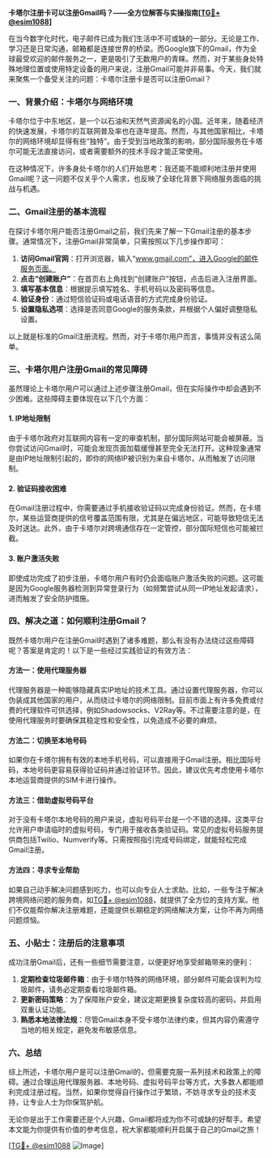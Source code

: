 **卡塔尔注册卡可以注册Gmail吗？——全方位解答与实操指南[[TG💪+ @esim1088](https://t.me/s/esim1088)]**

在当今数字化时代，电子邮件已成为我们生活中不可或缺的一部分。无论是工作、学习还是日常沟通，邮箱都是连接世界的桥梁。而Google旗下的Gmail，作为全球最受欢迎的邮件服务之一，更是吸引了无数用户的青睐。然而，对于某些身处特殊地理位置或使用特定设备的用户来说，注册Gmail可能并非易事。今天，我们就来聚焦一个备受关注的问题：卡塔尔注册卡是否可以注册Gmail？

### 一、背景介绍：卡塔尔与网络环境

卡塔尔位于中东地区，是一个以石油和天然气资源闻名的小国。近年来，随着经济的快速发展，卡塔尔的互联网普及率也在逐年提高。然而，与其他国家相比，卡塔尔的网络环境却显得有些“独特”。由于受到当地政策的影响，部分国际服务在卡塔尔可能无法直接访问，或者需要额外的技术手段才能正常使用。

在这种情况下，许多身处卡塔尔的人们开始思考：我还能不能顺利地注册并使用Gmail呢？这一问题不仅关乎个人需求，也反映了全球化背景下网络服务面临的挑战与机遇。

### 二、Gmail注册的基本流程

在探讨卡塔尔用户能否注册Gmail之前，我们先来了解一下Gmail注册的基本步骤。通常情况下，注册Gmail非常简单，只需按照以下几步操作即可：

1. **访问Gmail官网**：打开浏览器，输入“www.gmail.com”，进入Google的邮件服务页面。
2. **点击“创建账户”**：在首页右上角找到“创建账户”按钮，点击后进入注册界面。
3. **填写基本信息**：根据提示填写姓名、手机号码以及密码等信息。
4. **验证身份**：通过短信验证码或电话语音的方式完成身份验证。
5. **设置隐私选项**：选择是否同意Google的服务条款，并根据个人偏好调整隐私设置。

以上就是标准的Gmail注册流程。然而，对于卡塔尔用户而言，事情并没有这么简单。

### 三、卡塔尔用户注册Gmail的常见障碍

虽然理论上卡塔尔用户可以通过上述步骤注册Gmail，但在实际操作中却会遇到不少困难。这些障碍主要体现在以下几个方面：

#### 1. IP地址限制

由于卡塔尔政府对互联网内容有一定的审查机制，部分国际网站可能会被屏蔽。当你尝试访问Gmail时，可能会发现页面加载缓慢甚至完全无法打开。这种现象通常是由IP地址限制引起的，即你的网络IP被识别为来自卡塔尔，从而触发了访问限制。

#### 2. 验证码接收困难

在Gmail注册过程中，你需要通过手机接收验证码以完成身份验证。然而，在卡塔尔，某些运营商提供的信号覆盖范围有限，尤其是在偏远地区，可能导致短信无法及时送达。此外，由于卡塔尔对跨境通信存在一定管控，部分国际短信也可能被拦截。

#### 3. 账户激活失败

即使成功完成了初步注册，卡塔尔用户有时仍会面临账户激活失败的问题。这可能是因为Google服务器检测到异常登录行为（如频繁尝试从同一IP地址发起请求），进而触发了安全防护措施。

### 四、解决之道：如何顺利注册Gmail？

既然卡塔尔用户在注册Gmail时遇到了诸多难题，那么有没有办法绕过这些障碍呢？答案是肯定的！以下是一些经过实践验证的有效方法：

#### 方法一：使用代理服务器

代理服务器是一种能够隐藏真实IP地址的技术工具。通过设置代理服务器，你可以伪装成其他国家的用户，从而绕过卡塔尔的网络限制。目前市面上有许多免费或付费的代理软件可供选择，例如Shadowsocks、V2Ray等。不过需要注意的是，在使用代理服务时要确保其稳定性和安全性，以免造成不必要的麻烦。

#### 方法二：切换至本地号码

如果你在卡塔尔拥有有效的本地手机号码，可以直接用于Gmail注册。相比国际号码，本地号码更容易获得验证码并通过验证环节。因此，建议优先考虑使用卡塔尔本地运营商提供的SIM卡进行操作。

#### 方法三：借助虚拟号码平台

对于没有卡塔尔本地号码的用户来说，虚拟号码平台是一个不错的选择。这类平台允许用户申请临时的虚拟号码，专门用于接收各类验证码。常见的虚拟号码服务提供商包括Twilio、Numverify等。只需按照指引完成号码绑定，就能轻松完成Gmail注册。

#### 方法四：寻求专业帮助

如果自己动手解决问题感到吃力，也可以向专业人士求助。比如，一些专注于解决跨境网络问题的服务商，如[TG💪+ @esim1088](https://t.me/s/esim1088)，就提供了全方位的支持方案。他们不仅能帮你解决注册难题，还能提供长期稳定的网络解决方案，让你不再为网络问题烦恼。

### 五、小贴士：注册后的注意事项

成功注册Gmail后，还有一些细节需要注意，以便更好地享受邮箱带来的便利：

1. **定期检查垃圾邮件箱**：由于卡塔尔特殊的网络环境，部分邮件可能会误判为垃圾邮件，请务必定期查看垃圾邮件箱。
2. **更新密码策略**：为了保障账户安全，建议定期更换复杂度较高的密码，并启用双重认证功能。
3. **熟悉本地法律法规**：尽管Gmail本身不受卡塔尔法律约束，但其内容仍需遵守当地的相关规定，避免发布敏感信息。

### 六、总结

综上所述，卡塔尔用户是可以注册Gmail的，但需要克服一系列技术和政策上的障碍。通过合理运用代理服务器、本地号码、虚拟号码平台等方式，大多数人都能顺利完成注册过程。当然，如果你觉得自行操作过于繁琐，不妨寻求专业的技术支持，让专业人士为你保驾护航。

无论你是出于工作需要还是个人兴趣，Gmail都将成为你不可或缺的好帮手。希望本文能为你提供有价值的参考信息，祝大家都能顺利开启属于自己的Gmail之旅！

[[TG💪+ @esim1088](https://t.me/s/esim1088) ![Image](https://i.postimg.cc/4NQfJmqS/Snipaste-2025-05-13-00-14-12.png)]